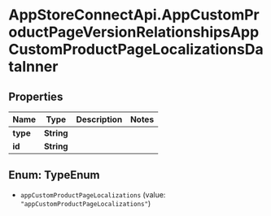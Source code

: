 # AppStoreConnectApi.AppCustomProductPageVersionRelationshipsAppCustomProductPageLocalizationsDataInner

## Properties

Name | Type | Description | Notes
------------ | ------------- | ------------- | -------------
**type** | **String** |  | 
**id** | **String** |  | 



## Enum: TypeEnum


* `appCustomProductPageLocalizations` (value: `"appCustomProductPageLocalizations"`)




